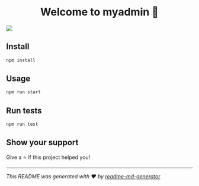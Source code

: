 <h1 align="center">Welcome to myadmin 👋</h1>
<p>
  <img src="https://img.shields.io/badge/version-0.1.0-blue.svg?cacheSeconds=2592000" />
</p>

## Install

```sh
npm install
```

## Usage

```sh
npm run start
```

## Run tests

```sh
npm run test
```

## Show your support

Give a ⭐️ if this project helped you!

***
_This README was generated with ❤️ by [readme-md-generator](https://github.com/kefranabg/readme-md-generator)_